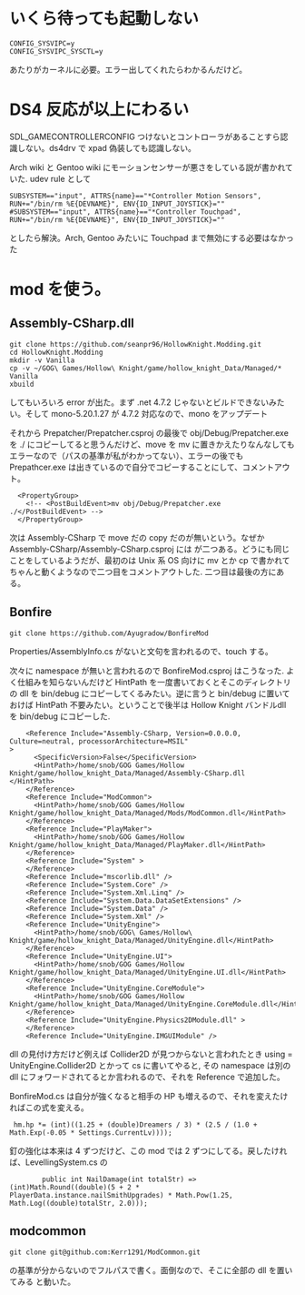 # いくら待っても起動しない

```
CONFIG_SYSVIPC=y
CONFIG_SYSVIPC_SYSCTL=y
```

あたりがカーネルに必要。エラー出してくれたらわかるんだけど。

# DS4 反応が以上にわるい

SDL_GAMECONTROLLERCONFIG つけないとコントローラがあることすら認識しない。ds4drv で xpad
偽装しても認識しない。

Arch wiki と Gentoo wiki にモーションセンサーが悪さをしている説が書かれていた. udev rule として

```
SUBSYSTEM=="input", ATTRS{name}=="*Controller Motion Sensors", RUN+="/bin/rm %E{DEVNAME}", ENV{ID_INPUT_JOYSTICK}=""
#SUBSYSTEM=="input", ATTRS{name}=="*Controller Touchpad", RUN+="/bin/rm %E{DEVNAME}", ENV{ID_INPUT_JOYSTICK}=""
```

としたら解決。Arch, Gentoo みたいに Touchpad まで無効にする必要はなかった

# mod を使う。

## Assembly-CSharp.dll

```
git clone https://github.com/seanpr96/HollowKnight.Modding.git 
cd HollowKnight.Modding
mkdir -v Vanilla
cp -v ~/GOG\ Games/Hollow\ Knight/game/hollow_knight_Data/Managed/* Vanilla
xbuild
```

してもいろいろ error が出た。まず .net 4.7.2 じゃないとビルドできないみたい。そして
mono-5.20.1.27 が 4.7.2 対応なので、mono をアップデート

それから Prepatcher/Prepatcher.csproj の最後で obj/Debug/Prepatcher.exe を ./
にコピーしてると思うんだけど、move を mv
に置きかえたりなんなしてもエラーなので（パスの基準が私がわかってない）、エラーの後でも
Prepathcer.exe は出きているので自分でコピーすることにして、コメントアウト。

```
  <PropertyGroup>
    <!-- <PostBuildEvent>mv obj/Debug/Prepatcher.exe ./</PostBuildEvent> -->
  </PropertyGroup>
```

次は Assembly-CSharp で move だの copy だのが無いという。なぜか
Assembly-CSharp/Assembly-CSharp.csproj には <PostBuildEvent>
が二つある。どうにも同じことをしているようだが、最初のは Unix 系 OS 向けに mv とか cp
で書かれてちゃんと動くようなので二つ目をコメントアウトした. 二つ目は最後の方にある。

## Bonfire

```
git clone https://github.com/Ayugradow/BonfireMod
```

Properties/AssemblyInfo.cs がないと文句を言われるので、touch する。

次々に namespace が無いと言われるので BonfireMod.csproj はこうなった.
よく仕組みを知らないんだけど HintPath を一度書いておくとそこのディレクトリの dll を
bin/debug にコピーしてくるみたい。逆に言うと bin/debug に置いておけば HintPath
不要みたい。ということで後半は Hollow Knight バンドルdll を bin/debug にコピーした.

```
    <Reference Include="Assembly-CSharp, Version=0.0.0.0, Culture=neutral, processorArchitecture=MSIL"
>
      <SpecificVersion>False</SpecificVersion>
      <HintPath>/home/snob/GOG Games/Hollow Knight/game/hollow_knight_Data/Managed/Assembly-CSharp.dll
</HintPath>
    </Reference>
    <Reference Include="ModCommon">
      <HintPath>/home/snob/GOG Games/Hollow Knight/game/hollow_knight_Data/Managed/Mods/ModCommon.dll</HintPath>
    </Reference>
    <Reference Include="PlayMaker">
      <HintPath>/home/snob/GOG Games/Hollow Knight/game/hollow_knight_Data/Managed/PlayMaker.dll</HintPath>
    </Reference>
    <Reference Include="System" >
    </Reference>
    <Reference Include="mscorlib.dll" />
    <Reference Include="System.Core" />
    <Reference Include="System.Xml.Linq" />
    <Reference Include="System.Data.DataSetExtensions" />
    <Reference Include="System.Data" />
    <Reference Include="System.Xml" />
    <Reference Include="UnityEngine">
      <HintPath>/home/snob/GOG\ Games/Hollow\ Knight/game/hollow_knight_Data/Managed/UnityEngine.dll</HintPath>
    </Reference>
    <Reference Include="UnityEngine.UI">
      <HintPath>/home/snob/GOG Games/Hollow Knight/game/hollow_knight_Data/Managed/UnityEngine.UI.dll</HintPath>
    </Reference>
    <Reference Include="UnityEngine.CoreModule">
      <HintPath>/home/snob/GOG Games/Hollow Knight/game/hollow_knight_Data/Managed/UnityEngine.CoreModule.dll</HintPath>
    </Reference>
    <Reference Include="UnityEngine.Physics2DModule.dll" >
    </Reference>
    <Reference Include="UnityEngine.IMGUIModule" />
```

dll の見付け方だけど例えば Collider2D が見つからないと言われたとき using =
UnityEngine.Collider2D とかって cs に書いてやると, その namespace は別の dll
にフォワードされてるとか言われるので、それを Reference で追加した。

BonfireMod.cs は自分が強くなると相手の HP も増えるので、それを変えたければこの式を変える。

```
 hm.hp *= (int)((1.25 + (double)Dreamers / 3) * (2.5 / (1.0 + Math.Exp(-0.05 * Settings.CurrentLv))));
``` 

釘の強化は本来は 4 ずつだけど、この mod では 2 ずつにしてる。戻したければ、LevellingSystem.cs の 

```
        public int NailDamage(int totalStr) => (int)Math.Round((double)(5 + 2 * PlayerData.instance.nailSmithUpgrades) * Math.Pow(1.25, Math.Log((double)totalStr, 2.0)));
```

## modcommon

```
git clone git@github.com:Kerr1291/ModCommon.git
```

<hintpath> の基準が分からないのでフルパスで書く。面倒なので、そこに全部の dll を置いてみる
と動いた。


<!-- vim: set tw=90 filetype=markdown : -->
